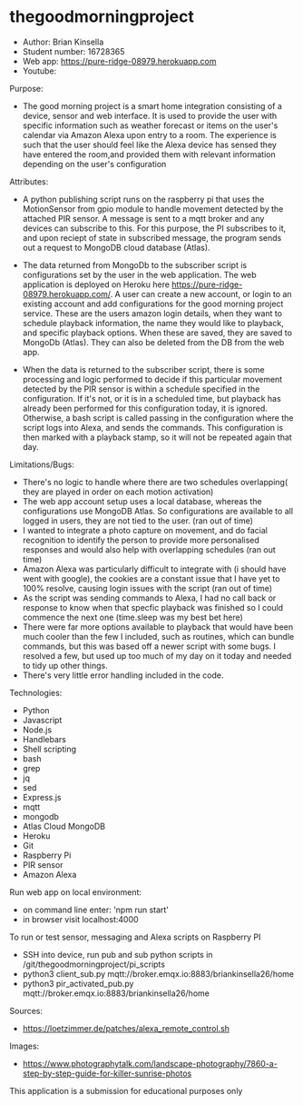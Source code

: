 # thegoodmorningproject
- Author: Brian Kinsella
- Student number: 16728365
- Web app: https://pure-ridge-08979.herokuapp.com
- Youtube: 

Purpose:
- The good morning project is a smart home integration consisting of a device, sensor and web interface. It is used to provide the user with specific information such as weather forecast or items on the user's calendar via Amazon Alexa upon entry to a room. The experience is such that the user should feel like the Alexa device has sensed they have entered the room,and provided them with relevant information depending on the user's configuration

Attributes:
- A python publishing script runs on the raspberry pi that uses the MotionSensor from gpio module to handle movement detected by the attached PIR sensor. A message is sent to a mqtt broker and any devices can subscribe to this. For this purpose, the PI subscribes to it, and upon reciept of state in subscribed message, the program sends out a request to MongoDB cloud database (Atlas). 

- The data returned from MongoDb to the subscriber script is configurations set by the user in the web application. The web application is deployed on Heroku here https://pure-ridge-08979.herokuapp.com/. A user can create a new account, or login to an existing account and add configurations for the good morning project service. These are the users amazon login details, when they want to schedule playback information, the name they would like to playback, and specific playback options. When these are saved, they are saved to MongoDb (Atlas). They can also be deleted from the DB from the web app.

- When the data is returned to the subscriber script, there is some processing and logic performed to decide if this particular movement detected by the PIR sensor is within a schedule specified in the configuration. If it's not, or it is in a scheduled time, but playback has already been performed for this configuration today, it is ignored. Otherwise, a bash script is called passing in the configuration where the script logs into Alexa, and sends the commands. This configuration is then marked with a playback stamp, so it will not be repeated again that day.

Limitations/Bugs:
- There's no logic to handle where there are two schedules overlapping( they are played in order on each motion activation)
- The web app account setup uses a local database, whereas the configurations use MongoDB Atlas. So configurations are available to all logged in users, they are not tied to the user. (ran out of time)
- I wanted to integrate a photo capture on movement, and do facial recognition to identify the person to provide more personalised responses and would also help with overlapping schedules (ran out time)
- Amazon Alexa was particularly difficult to integrate with (i should have went with google), the cookies are a constant issue that I have yet to 100% resolve, causing login issues with the script (ran out of time)
- As the script was sending commands to Alexa, I had no call back or response to know when that specfic playback was finished so I could commence the next one (time.sleep was my best bet here)
- There were far more options available to playback that would have been much cooler than the few I included, such as routines, which can bundle commands, but this was based off a newer script with some bugs. I resolved a few, but used up too much of my day on it today and needed to tidy up other things.
- There's very little error handling included in the code.


Technologies:
 - Python
 - Javascript
 - Node.js
 - Handlebars
 - Shell scripting
 - bash
 - grep
 - jq
 - sed
 - Express.js
 - mqtt
 - mongodb
 - Atlas Cloud MongoDB
 - Heroku
 - Git
 - Raspberry Pi
 - PIR sensor
 - Amazon Alexa

Run web app on local environment:
- on command line enter: 'npm run start'
- in browser visit localhost:4000

To run or test sensor, messaging and Alexa scripts on Raspberry PI 
- SSH into device, run pub and sub python scripts in /git/thegoodmorningproject/pi_scripts
- python3 client_sub.py mqtt://broker.emqx.io:8883/briankinsella26/home
- python3 pir_activated_pub.py mqtt://broker.emqx.io:8883/briankinsella26/home

Sources:
 - https://loetzimmer.de/patches/alexa_remote_control.sh

Images:
 - https://www.photographytalk.com/landscape-photography/7860-a-step-by-step-guide-for-killer-sunrise-photos   

This application is a submission for educational purposes only

